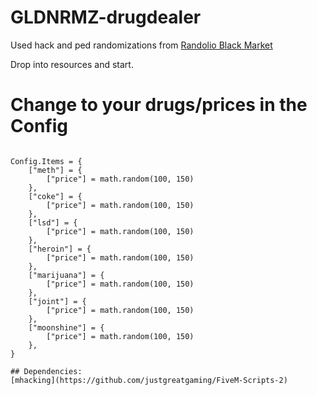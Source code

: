 # GLDNRMZ-drugdealer

Used hack and ped randomizations from [Randolio Black Market](https://github.com/Randolio/randol_blackmarket)

Drop into resources and start.

# Change to your drugs/prices in the Config

```

Config.Items = {
    ["meth"] = {
        ["price"] = math.random(100, 150)
    },
    ["coke"] = {
        ["price"] = math.random(100, 150)
    },
    ["lsd"] = {
        ["price"] = math.random(100, 150)
    },
    ["heroin"] = {
        ["price"] = math.random(100, 150)
    },
    ["marijuana"] = {
        ["price"] = math.random(100, 150)
    },
    ["joint"] = {
        ["price"] = math.random(100, 150)
    },
    ["moonshine"] = {
        ["price"] = math.random(100, 150)
    },
}

## Dependencies:
[mhacking](https://github.com/justgreatgaming/FiveM-Scripts-2)

